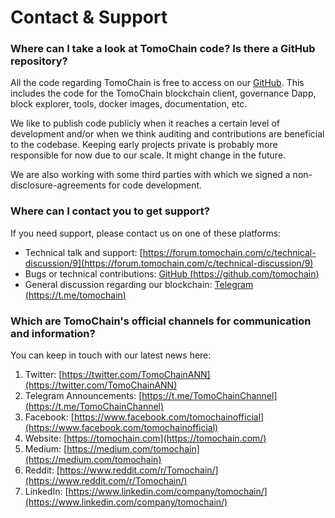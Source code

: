# Contact & Support

### **Where can I take a look at TomoChain code? Is there a GitHub repository?**

All the code regarding TomoChain is free to access on our [GitHub](https://github.com/tomochain). This includes the code for the TomoChain blockchain client, governance Dapp, block explorer, tools, docker images, documentation, etc.

We like to publish code publicly when it reaches a certain level of development and/or when we think auditing and contributions are beneficial to the codebase. Keeping early projects private is probably more responsible for now due to our scale. It might change in the future.

We are also working with some third parties with which we signed a non-disclosure-agreements for code development.

### **Where can I contact you to get support?**

If you need support, please contact us on one of these platforms:

* Technical talk and support: [https://forum.tomochain.com/c/technical-discussion/9](https://forum.tomochain.com/c/technical-discussion/9)
* Bugs or technical contributions: [GitHub (https://github.com/tomochain)](https://github.com/tomochain)
* General discussion regarding our blockchain: [Telegram (https://t.me/tomochain)](https://t.me/tomochain)

### **Which are TomoChain's official channels for communication and information?**

You can keep in touch with our latest news here:

1. Twitter: [https://twitter.com/TomoChainANN](https://twitter.com/TomoChainANN)
2. Telegram Announcements: [https://t.me/TomoChainChannel](https://t.me/TomoChainChannel)
3. Facebook: [https://www.facebook.com/tomochainofficial](https://www.facebook.com/tomochainofficial)
4. Website: [https://tomochain.com](https://tomochain.com/)
5. Medium: [https://medium.com/tomochain](https://medium.com/tomochain)
6. Reddit: [https://www.reddit.com/r/Tomochain/](https://www.reddit.com/r/Tomochain/)
7. LinkedIn: [https://www.linkedin.com/company/tomochain/](https://www.linkedin.com/company/tomochain/)
